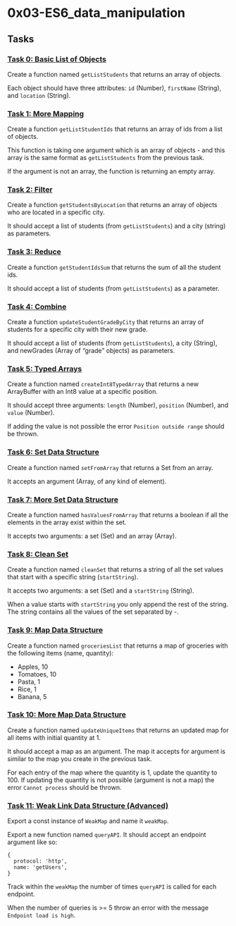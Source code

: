 # 0x03-ES6_data_manipulation

## Tasks
### [Task 0: Basic List of Objects](./0-get_list_students.js)

Create a function named `getListStudents` that returns an array of objects.

Each object should have three attributes: `id` (Number), `firstName` (String), and `location` (String).

### [Task 1: More Mapping](./1-get_list_student_ids.js)

Create a function `getListStudentIds` that returns an array of ids from a list of objects.

This function is taking one argument which is an array of objects - and this array is the same format as `getListStudents` from the previous task.

If the argument is not an array, the function is returning an empty array.

### [Task 2: Filter](./2-get_students_by_loc.js)

Create a function `getStudentsByLocation` that returns an array of objects who are located in a specific city.

It should accept a list of students (from `getListStudents`) and a city (string) as parameters.

### [Task 3: Reduce](./3-get_ids_sum.js)

Create a function `getStudentIdsSum` that returns the sum of all the student ids.

It should accept a list of students (from `getListStudents`) as a parameter.

### [Task 4: Combine](./4-update_grade_by_city.js)

Create a function `updateStudentGradeByCity` that returns an array of students for a specific city with their new grade.

It should accept a list of students (from `getListStudents`), a city (String), and newGrades (Array of “grade” objects) as parameters.

### [Task 5: Typed Arrays](./5-typed_arrays.js)

Create a function named `createInt8TypedArray` that returns a new ArrayBuffer with an Int8 value at a specific position.

It should accept three arguments: `length` (Number), `position` (Number), and `value` (Number).

If adding the value is not possible the error `Position outside range` should be thrown.

### [Task 6: Set Data Structure](./6-set.js)

Create a function named `setFromArray` that returns a Set from an array.

It accepts an argument (Array, of any kind of element).

### [Task 7: More Set Data Structure](./7-has_array_values.js)

Create a function named `hasValuesFromArray` that returns a boolean if all the elements in the array exist within the set.

It accepts two arguments: a set (Set) and an array (Array).

### [Task 8: Clean Set](./8-clean_set.js)

Create a function named `cleanSet` that returns a string of all the set values that start with a specific string (`startString`).

It accepts two arguments: a set (Set) and a `startString` (String).

When a value starts with `startString` you only append the rest of the string. The string contains all the values of the set separated by -.

### [Task 9: Map Data Structure](./9-groceries_list.js)

Create a function named `groceriesList` that returns a map of groceries with the following items (name, quantity):

- Apples, 10
- Tomatoes, 10
- Pasta, 1
- Rice, 1
- Banana, 5

### [Task 10: More Map Data Structure](./10-update_uniq_items.js)

Create a function named `updateUniqueItems` that returns an updated map for all items with initial quantity at 1.

It should accept a map as an argument. The map it accepts for argument is similar to the map you create in the previous task.

For each entry of the map where the quantity is 1, update the quantity to 100. If updating the quantity is not possible (argument is not a map) the error `Cannot process` should be thrown.

### [Task 11: Weak Link Data Structure (Advanced)](./100-weak.js)

Export a const instance of `WeakMap` and name it `weakMap`.

Export a new function named `queryAPI`. It should accept an endpoint argument like so:

```
{
  protocol: 'http',
  name: 'getUsers',
}
```

Track within the `weakMap` the number of times `queryAPI` is called for each endpoint.

When the number of queries is >= 5 throw an error with the message `Endpoint load is high`.